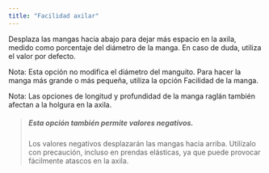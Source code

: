 ```yaml
---
title: "Facilidad axilar"
---
```


Desplaza las mangas hacia abajo para dejar más espacio en la axila, medido como porcentaje del diámetro de la manga. En caso de duda, utiliza el valor por defecto.

Nota: Esta opción no modifica el diámetro del manguito. Para hacer la manga más grande o más pequeña, utiliza la opción Facilidad de la manga.

Nota: Las opciones de longitud y profundidad de la manga raglán también afectan a la holgura en la axila.

> ##### Esta opción también permite valores negativos.
> 
> Los valores negativos desplazarán las mangas hacia arriba. Utilízalo con precaución, incluso en prendas elásticas, ya que puede provocar fácilmente atascos en la axila.
